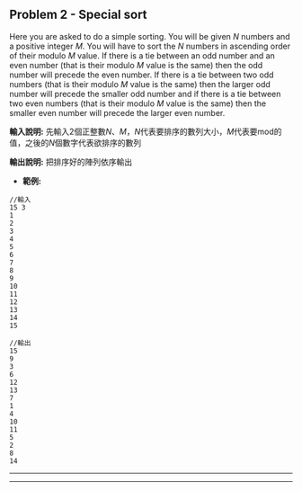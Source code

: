 
## Problem 2 - Special sort
Here you are asked to do a simple sorting. You will be given $N$ numbers and a positive integer $M$. You will have to sort the $N$ numbers in ascending order of their modulo $M$ value. If there is a tie between an odd number and an even number (that is their modulo $M$ value is the same) then the odd number will precede the even number. If there is a tie between two odd numbers (that is their modulo $M$ value is the same) then the larger odd number will precede the smaller odd number and if there is a tie between two even numbers (that is their modulo $M$ value is the same) then the smaller even number will precede the larger even number.

**輸入說明:**
先輸入2個正整數$N、M$，$N$代表要排序的數列大小，$M$代表要mod的值，之後的$N$個數字代表欲排序的數列


**輸出說明:**
把排序好的陣列依序輸出

- **範例:**
```javascript=
//輸入
15 3
1
2
3
4
5
6
7
8
9
10
11
12
13
14
15

//輸出
15
9
3
6
12
13
7
1
4
10
11
5
2
8
14
```
---
---
